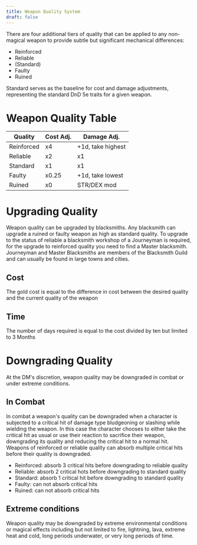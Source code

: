 ```yaml
---
title: Weapon Quality System
draft: false
---
```


There are four additional tiers of quality that can be applied to any non-magical weapon to provide subtle but significant mechanical differences:

- Reinforced
- Reliable
- (Standard)
- Faulty
- Ruined

Standard serves as the baseline for cost and damage adjustments, representing the standard DnD 5e traits for a given weapon.

# Weapon Quality Table

| Quality    | Cost Adj. | Damage Adj.       |
| ---------- | --------- | ----------------- |
| Reinforced | x4        | +1d, take highest |
| Reliable   | x2        | x1                |
| Standard   | x1        | x1                |
| Faulty     | x0.25     | +1d, take lowest  |
| Ruined     | x0        | STR/DEX mod       |

# Upgrading Quality

Weapon quality can be upgraded by blacksmiths. Any blacksmith can upgrade a ruined or faulty weapon as high as standard quality. To upgrade to the status of reliable a blacksmith workshop of a Journeyman is required, for the upgrade to reinforced quality you need to find a Master blacksmith. Journeyman and Master Blacksmiths are members of the Blacksmith Guild and can usually be found in large towns and cities. 

## Cost

The gold cost is equal to the difference in cost between the desired quality and the current quality of the weapon

## Time

The number of days required is equal to the cost divided by ten but limited to 3 Months

# Downgrading Quality

At the DM's discretion, weapon quality may be downgraded in combat or under extreme conditions.

## In Combat

In combat a weapon's quality can be downgraded when a character is subjected to a critical hit of damage type bludgeoning or slashing while wielding the weapon. In this case the character chooses to either take the critical hit as usual or use their reaction to sacrifice their weapon, downgrading its quality and reducing the critical hit to a normal hit. Weapons of reinforced or reliable quality can absorb multiple critical hits before their quality is downgraded. 
- Reinforced: absorb 3 critical hits before downgrading to reliable quality
- Reliable: absorb 2 critical hots before downgrading to standard quality
- Standard: absorb 1 critical hit before downgrading to standard quality
- Faulty: can not absorb critical hits
- Ruined: can not absorb critical hits

## Extreme conditions

Weapon quality may be downgraded by extreme environmental conditions or magical effects including but not limited to fire, lightning, lava, extreme heat and cold, long periods underwater, or very long periods of time.